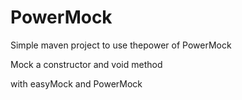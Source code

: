 # PowerMock

Simple maven project to use thepower of PowerMock

Mock a constructor and void method 

with easyMock and PowerMock
